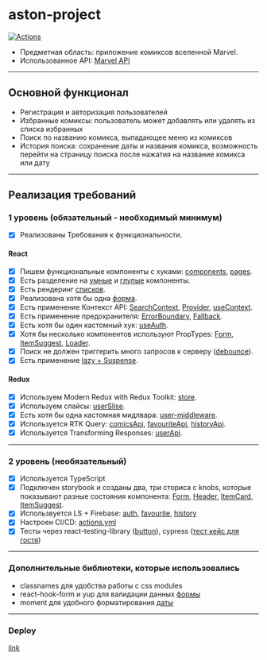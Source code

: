 # aston-project

[![Actions](https://github.com/Ewok1ng/aston-project/actions/workflows/actions.yml/badge.svg)](https://github.com/Ewok1ng/aston-project/actions/workflows/actions.yml)

- Предметная область: приложение комиксов вселенной Marvel.
- Использованное API: [Marvel API](https://developer.marvel.com/docs)

---

## Основной функционал

- Регистрация и авторизация пользователей
- Избранные комиксы: пользователь может добавлять или удалять из списка избранных
- Поиск по названию комикса, выпадающее меню из комиксов
- История поиска: сохранение даты и названия комикса, возможность перейти на страницу поиска после нажатия на название комикса или дату

---

## Реализация требований

### 1 уровень (обязательный - необходимый минимум)

- [x] Реализованы Требования к функциональности.

#### React

- [x] Пишем функциональные компоненты c хуками: [components](src/components), [pages](src/pages).
- [x] Есть разделение на [умные](src/pages/main/main.tsx) и [глупые](src/components/button/button.tsx) компоненты.
- [x] Есть рендеринг [списков](src/pages/main/main.tsx).
- [x] Реализована хотя бы одна [форма](src/components/form/form.tsx).
- [x] Есть применение Контекст API: [SearchContext](src/context/search-context.ts), [Provider](src/app.tsx), [useContext](src/components/search/search.tsx).
- [x] Есть применение предохранителя: [ErrorBoundary](src/app.tsx), [Fallback](src/components/fallback/).
- [x] Есть хотя бы один кастомный хук: [useAuth](src/hooks/auth.ts).
- [x] Хотя бы несколько компонентов используют PropTypes: [Form](src/components/form/form.tsx), [ItemSuggest](src/components/item-suggest/item-suggest.tsx), [Loader](src/components/loader/loader.tsx).
- [x] Поиск не должен триггерить много запросов к серверу ([debounce](src/components/search/search.tsx)).
- [x] Есть применение [lazy + Suspense](src/routes/routes.tsx).

#### Redux

- [x] Используем Modern Redux with Redux Toolkit: [store](src/store/store.ts).
- [x] Используем слайсы: [userSlise](src/store/reducers/user-slice.ts).
- [x] Есть хотя бы одна кастомная мидлвара: [user-middleware](src/store/middlewares/user-middleware.ts).
- [x] Используется RTK Query: [comicsApi](src/store/api/comics-api.ts), [favouriteApi](src/store/api/favourite-api.ts), [historyApi](src/store/api/history-api.ts).
- [x] Используется Transforming Responses: [userApi](src/store/api/comics-api.ts).

---

### 2 уровень (необязательный)

- [x] Используется TypeScript
- [x] Подключен storybook и созданы два, три сториса с knobs, которые показывают разные состояния компонента: [Form](src/components/form/form.stories.tsx), [Header](src/components/header/header.stories.tsx), [ItemCard](src/components/item-card/item-card.stories.tsx), [ItemSuggest](src/components/item-suggest/item-suggest.stories.tsx).
- [x] Использвуется LS + Firebase: [auth](src/hooks/auth.ts), [favourite](src/store/api/favourite-api.ts), [history](src/store/api/history-api.ts)
- [x] Настроен CI/CD: [actions.yml](.github/workflows/actions.yml)
- [x] Тесты через react-testing-library ([button](src/components/button/button.test.tsx)), cypress ([тест кейс для гостя](/cypress/e2e/1-guest/guest.cy.ts))

---

### Дополнительные библиотеки, которые использовались

- classnames для удобства работы с css modules
- react-hook-form и yup для валидации данных [формы](src/components/form/form.tsx)
- moment для удобного форматирования [даты](src/utils/format-date.ts)

---

### Deploy

[link](https://aston-project.vercel.app/)
